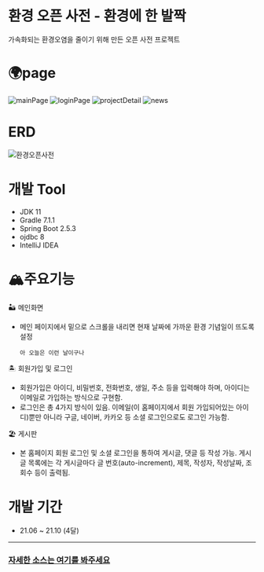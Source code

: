 # 환경 오픈 사전 - 환경에 한 발짝

가속화되는 환경오염을 줄이기 위해 만든 오픈 사전 프로젝트
  
# 🌍page
   ![mainPage](https://user-images.githubusercontent.com/77195486/143795081-c80b5989-aeac-45e3-9116-ece03b77d75d.JPG)
   ![loginPage](https://user-images.githubusercontent.com/77195486/143795207-b1fca363-e6ea-46b7-b014-e72d8d578132.JPG)
   ![projectDetail](https://user-images.githubusercontent.com/77195486/143795236-991f2146-7992-4dc4-bfea-c3b9ee248d77.JPG)
   ![news](https://user-images.githubusercontent.com/77195486/143795299-f7f8cb81-56c7-4dc9-8e4a-5affa5d6de30.JPG)
 
# ERD
  ![환경오픈사전](https://user-images.githubusercontent.com/77195486/192509222-d1259dae-9e83-41d1-a6b0-bb40e22a4224.png)

# 개발 Tool
  - JDK 11
  - Gradle 7.1.1
  - Spring Boot 2.5.3
  - ojdbc 8
  - IntelliJ IDEA
  

# 🏔주요기능
  
  🏜 메인화면
  * 메인 페이지에서 밑으로 스크롤을 내리면 현재 날짜에 가까운 환경 기념일이 뜨도록 설정
                
        아 오늘은 이런 날이구나

  🏝 회원가입 및 로그인
  * 회원가입은 아이디, 비밀번호, 전화번호, 생일, 주소 등을 입력해야 하며, 아이디는 이메일로 가입하는 방식으로 구현함.
  * 로그인은 총 4가지 방식이 있음. 이메일(이 홈페이지에서 회원 가입되어있는 아이디)뿐만 아니라 구글, 네이버, 카카오 등 소셜 로그인으로도 로그인 가능함.
  
  🏖 게시판
  * 본 홈페이지 회원 로그인 및 소셜 로그인을 통하여 게시글, 댓글 등 작성 가능. 게시글 목록에는 각 게시글마다 글 번호(auto-increment), 제목, 작성자, 작성날짜, 조회수 등이 출력됨.
  
# 개발 기간
 - 21.06 ~ 21.10 (4달)
 
 ---
 
 
 ### [자세한 소스는 여기를 봐주세요](https://github.com/2021PassionProject/EnvironmentProject-2021/tree/main/DevelopTest/JAVATEST)
